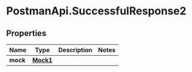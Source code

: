 # PostmanApi.SuccessfulResponse2

## Properties

Name | Type | Description | Notes
------------ | ------------- | ------------- | -------------
**mock** | [**Mock1**](Mock1.md) |  | 


